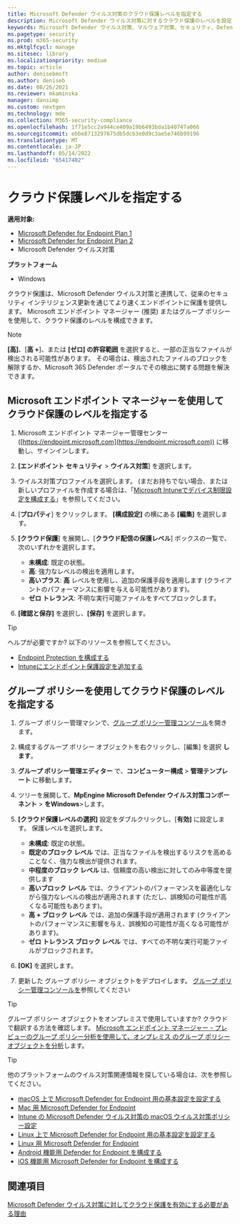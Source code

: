 ```yaml
---
title: Microsoft Defender ウイルス対策のクラウド保護レベルを指定する
description: Microsoft Defender ウイルス対策に対するクラウド保護のレベルを設定します。
keywords: Microsoft Defender ウイルス対策、マルウェア対策、セキュリティ、Defender、クラウド、攻撃性、保護レベル
ms.pagetype: security
ms.prod: m365-security
ms.mktglfcycl: manage
ms.sitesec: library
ms.localizationpriority: medium
ms.topic: article
author: denisebmsft
ms.author: deniseb
ms.date: 08/26/2021
ms.reviewer: mkaminska
manager: dansimp
ms.custom: nextgen
ms.technology: mde
ms.collection: M365-security-compliance
ms.openlocfilehash: 1f71e5cc2a944ce409a19b6493bda1b40747a066
ms.sourcegitcommit: ebbe8713297675db5dcb3e0d9c3ae5e746b99196
ms.translationtype: MT
ms.contentlocale: ja-JP
ms.lasthandoff: 05/14/2022
ms.locfileid: "65417482"
---
```

# <a name="specify-the-cloud-protection-level"></a>クラウド保護レベルを指定する

**適用対象:**

- [Microsoft Defender for Endpoint Plan 1](https://go.microsoft.com/fwlink/?linkid=2154037)
- [Microsoft Defender for Endpoint Plan 2](https://go.microsoft.com/fwlink/?linkid=2154037)
- Microsoft Defender ウイルス対策

**プラットフォーム**
- Windows

クラウド保護は、Microsoft Defender ウイルス対策と連携して、従来のセキュリティ インテリジェンス更新を通じてより速くエンドポイントに保護を提供します。 Microsoft エンドポイント マネージャー (推奨) またはグループ ポリシーを使用して、クラウド保護のレベルを構成できます。

> [!NOTE]
> **[高]**、[**高 +**]、または **[ゼロ] の許容範囲** を選択すると、一部の正当なファイルが検出される可能性があります。 その場合は、検出されたファイルのブロックを解除するか、Microsoft 365 Defender ポータルでその検出に関する問題を解決できます。

## <a name="use-microsoft-endpoint-manager-to-specify-the-level-of-cloud-protection"></a>Microsoft エンドポイント マネージャーを使用してクラウド保護のレベルを指定する

1. Microsoft エンドポイント マネージャー管理センター ([https://endpoint.microsoft.com](https://endpoint.microsoft.com)) に移動し、サインインします。

2. **[エンドポイント セキュリティ** \> **ウイルス対策**] を選択します。

3. ウイルス対策プロファイルを選択します。 (まだお持ちでない場合、または新しいプロファイルを作成する場合は、「[Microsoft Intuneでデバイス制限設定を構成する](/intune/device-restrictions-configure)」を参照してください。

4. [**プロパティ**] をクリックします。 **[構成設定]** の横にある **[編集]** を選択します。

5. **[クラウド保護**] を展開し、[**クラウド配信の保護レベル**] ボックスの一覧で、次のいずれかを選択します。

    - **未構成**: 既定の状態。
    - **高**: 強力なレベルの検出を適用します。
    - **高いプラス**: **高** レベルを使用し、追加の保護手段を適用します (クライアントのパフォーマンスに影響を与える可能性があります)。
    - **ゼロ トレランス**: 不明な実行可能ファイルをすべてブロックします。

6. **[確認と保存]** を選択し、**[保存]** を選択します。

> [!TIP]
> ヘルプが必要ですか? 以下のリソースを参照してください。
>
> - [Endpoint Protection を構成する](/mem/configmgr/protect/deploy-use/endpoint-protection-configure)
> - [Intuneにエンドポイント保護設定を追加する](/mem/intune/protect/endpoint-protection-configure)

## <a name="use-group-policy-to-specify-the-level-of-cloud-protection"></a>グループ ポリシーを使用してクラウド保護のレベルを指定する

1. グループ ポリシー管理マシンで、[グループ ポリシー管理コンソール](/previous-versions/windows/it-pro/windows-server-2008-R2-and-2008/cc731212(v=ws.11))を開きます。

2. 構成するグループ ポリシー オブジェクトを右クリックし、[編集] を選択 **します**。

3. **グループ ポリシー管理エディター** で、**コンピューター構成** \> **管理テンプレート** に移動します。

4. ツリーを展開して、**MpEngine** **Microsoft Defender ウイルス対策コンポーネント** \> **をWindows**\>します。

5. **[クラウド保護レベルの選択]** 設定をダブルクリックし、[**有効]** に設定します。 保護レベルを選択します。

    - **未構成**: 既定の状態。
    - **既定のブロック レベル** では、正当なファイルを検出するリスクを高めることなく、強力な検出が提供されます。
    - **中程度のブロック レベル** は、信頼度の高い検出に対してのみ中等度を提供します
    - **高いブロック レベル** では、クライアントのパフォーマンスを最適化しながら強力なレベルの検出が適用されます (ただし、誤検知の可能性が高くなる可能性もあります)。
    - **高 + ブロック レベル** では、追加の保護手段が適用されます (クライアントのパフォーマンスに影響を与え、誤検知の可能性が高くなる可能性があります)。
    - **ゼロ トレランス ブロック レベル** では、すべての不明な実行可能ファイルがブロックされます。

6. **[OK]** を選択します。

7. 更新した グループ ポリシー オブジェクトをデプロイします。 [グループ ポリシー管理コンソールを](/windows/win32/srvnodes/group-policy)参照してください

> [!TIP]
> グループ ポリシー オブジェクトをオンプレミスで使用していますか? クラウドで翻訳する方法を確認します。 [Microsoft エンドポイント マネージャー - プレビューのグループ ポリシー分析を使用して、オンプレミス のグループ ポリシー オブジェクトを分析](/mem/intune/configuration/group-policy-analytics)します。

> [!TIP]
> 他のプラットフォームのウイルス対策関連情報を探している場合は、次を参照してください。
> - [macOS 上で Microsoft Defender for Endpoint 用の基本設定を設定する](mac-preferences.md)
> - [Mac 用 Microsoft Defender for Endpoint](microsoft-defender-endpoint-mac.md)
> - [Intune の Microsoft Defender ウイルス対策の macOS ウイルス対策ポリシー設定](/mem/intune/protect/antivirus-microsoft-defender-settings-macos)
> - [Linux 上で Microsoft Defender for Endpoint 用の基本設定を設定する](linux-preferences.md)
> - [Linux 用 Microsoft Defender for Endpoint](microsoft-defender-endpoint-linux.md)
> - [Android 機能用 Defender for Endpoint を構成する](android-configure.md)
> - [iOS 機能用 Microsoft Defender for Endpoint を構成する](ios-configure-features.md)
  
## <a name="see-also"></a>関連項目

[Microsoft Defender ウイルス対策に対してクラウド保護を有効にする必要がある理由](why-cloud-protection-should-be-on-mdav.md)
